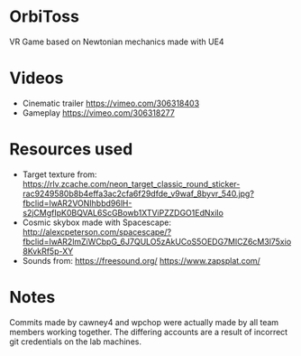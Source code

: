 # OrbiToss
VR Game based on Newtonian mechanics made with UE4

# Videos
- Cinematic trailer
https://vimeo.com/306318403
- Gameplay
https://vimeo.com/306318277

# Resources used
- Target texture from:
https://rlv.zcache.com/neon_target_classic_round_sticker-rac9249580b8b4effa3ac2cfa6f29dfde_v9waf_8byvr_540.jpg?fbclid=IwAR2VONIhbbd96lH-s2jCMgfIpK0BQVAL6ScGBowb1XTViPZZDGO1EdNxilo
- Cosmic skybox made with Spacescape: 
http://alexcpeterson.com/spacescape/?fbclid=IwAR2lmZiWCbpG_6J7QULO5zAkUCoS5OEDG7MlCZ6cM3l75xio8KvkRf5p-XY
- Sounds from:
https://freesound.org/
https://www.zapsplat.com/

# Notes
Commits made by cawney4 and wpchop were actually made by all team members working together. The differing accounts are a result of incorrect git credentials on the lab machines.
